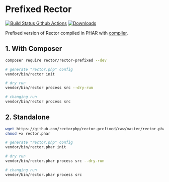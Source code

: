 # Prefixed Rector

[![Build Status Github Actions](https://img.shields.io/github/workflow/status/rectorphp/rector-prefixed/Code_Checks?style=flat-square)](https://github.com/rectorphp/rector-prefixed/actions)
[![Downloads](https://img.shields.io/packagist/dt/rector/rector-prefixed.svg?style=flat-square)](https://packagist.org/packages/rector/rector-prefixed)

Prefixed version of Rector compiled in PHAR with [compiler](https://github.com/rectorphp/rector/tree/master/compiler).

## 1. With Composer

```bash
composer require rector/rector-prefixed --dev
```

```bash
# generate "rector.php" config
vendor/bin/rector init

# dry run
vendor/bin/rector process src --dry-run

# changing run
vendor/bin/rector process src
```


## 2. Standalone

```bash
wget https://github.com/rectorphp/rector-prefixed/raw/master/rector.phar
chmod +x rector.phar
```

```bash
# generate "rector.php" config
vendor/bin/rector.phar init

# dry run
vendor/bin/rector.phar process src --dry-run

# changing run
vendor/bin/rector.phar process src
```
